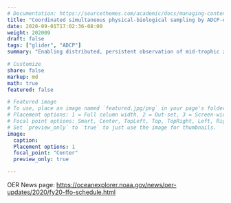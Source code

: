 ```yaml
---
# Documentation: https://sourcethemes.com/academic/docs/managing-content/
title: "Coordinated simultaneous physical-biological sampling by ADCP-equipped ocean gliders"
date: 2020-09-01T17:02:36-08:00
weight: 202009
draft: false
tags: ["glider", "ADCP"]
summary: "Enabling distributed, persistent observation of mid-trophic zooplankton and fish using autonomous underwater gliders equipped with acoustic Doppler current profilers (ADCPs)."

# Customize
share: false
markup: md
math: true
featured: false

# Featured image
# To use, place an image named `featured.jpg/png` in your page's folder.
# Placement options: 1 = Full column width, 2 = Out-set, 3 = Screen-width
# Focal point options: Smart, Center, TopLeft, Top, TopRight, Left, Right, BottomLeft, Bottom, BottomRight
# Set `preview_only` to `true` to just use the image for thumbnails.
image:
  caption:
  Placement options: 1
  focal_point: "Center"
  preview_only: true

---
```


OER News page: https://oceanexplorer.noaa.gov/news/oer-updates/2020/fy20-ffo-schedule.html

